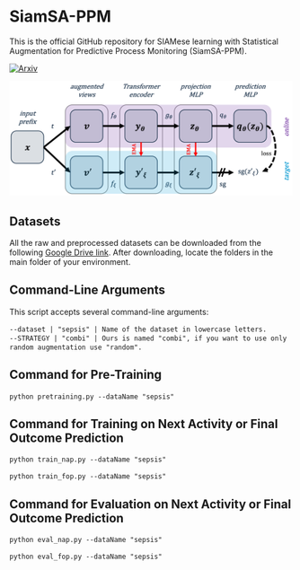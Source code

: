 # SiamSA-PPM

This is the official GitHub repository for SIAMese learning with Statistical Augmentation for Predictive Process Monitoring (SiamSA-PPM).

[![Arxiv](https://img.shields.io/badge/arXiv-2507.18293v1.svg)](https://arxiv.org/abs/2507.18293v1)


![The Framework](framework.png)

## Datasets

All the raw and preprocessed datasets can be downloaded from the following [Google Drive link](https://drive.google.com/drive/folders/1KH_tGC7SPEwpH0E9F0gZMLEbGOebnCn-?usp=share_link). After downloading, locate the folders in the main folder of your environment.


## Command-Line Arguments

This script accepts several command-line arguments:

```
--dataset | "sepsis" | Name of the dataset in lowercase letters. 
--STRATEGY | "combi" | Ours is named "combi", if you want to use only random augmentation use "random".

```

## **Command for Pre-Training**
```
python pretraining.py --dataName "sepsis"
```

## **Command for Training on Next Activity or Final Outcome Prediction**
```
python train_nap.py --dataName "sepsis"
```
```
python train_fop.py --dataName "sepsis"
```

## **Command for Evaluation on Next Activity or Final Outcome Prediction**
```
python eval_nap.py --dataName "sepsis"
```
```
python eval_fop.py --dataName "sepsis"
```

